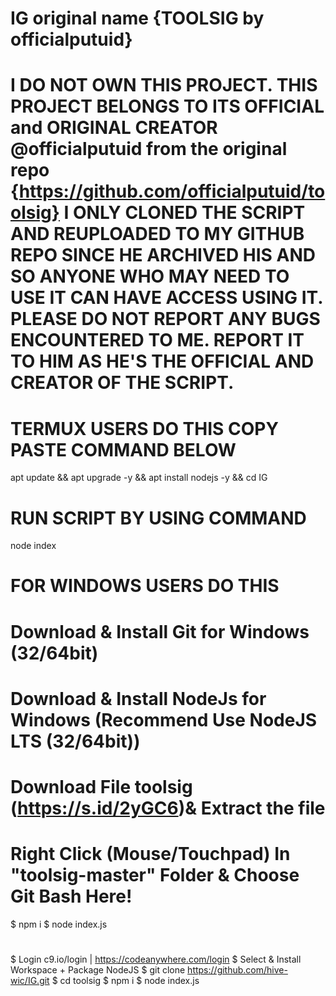 # IG original name {TOOLSIG by officialputuid}
# I DO NOT OWN THIS PROJECT. THIS PROJECT BELONGS TO ITS OFFICIAL and ORIGINAL CREATOR @officialputuid from the original repo {https://github.com/officialputuid/toolsig} I ONLY CLONED THE SCRIPT AND REUPLOADED TO MY GITHUB REPO SINCE HE ARCHIVED HIS AND SO ANYONE WHO MAY NEED TO USE IT CAN HAVE ACCESS USING IT. PLEASE DO NOT REPORT ANY BUGS ENCOUNTERED TO ME. REPORT IT TO HIM AS HE'S THE OFFICIAL AND CREATOR OF THE SCRIPT.
#
# TERMUX USERS DO THIS COPY PASTE COMMAND BELOW
apt update && apt upgrade -y && apt install nodejs -y && cd IG 
# RUN SCRIPT BY USING COMMAND
node index
# 
# FOR WINDOWS USERS DO THIS 
# Download & Install Git for Windows (32/64bit)
# Download & Install NodeJs for Windows (Recommend Use NodeJS LTS (32/64bit))
# Download File toolsig (https://s.id/2yGC6)& Extract the file
# Right Click (Mouse/Touchpad) In "toolsig-master" Folder & Choose Git Bash Here!
$ npm i
$ node index.js
#
$ Login c9.io/login | https://codeanywhere.com/login
$ Select & Install Workspace + Package NodeJS
$ git clone https://github.com/hive-wic/IG.git
$ cd toolsig
$ npm i
$ node index.js
